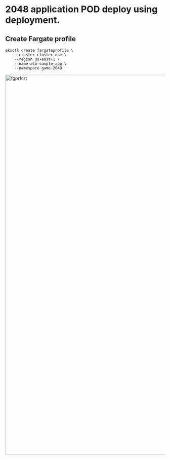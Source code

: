 # 2048 application POD deploy using deployment.

## Create Fargate profile

```
eksctl create fargateprofile \
    --cluster cluster-one \
    --region us-east-1 \
    --name alb-sample-app \
    --namespace game-2048
```
<img width="1200" alt="fgprfcrt" src="https://github.com/Muhammad-HAMMAD-KHAN-0096/DEVOPS-PROJECTS/assets/141496839/0dfbe322-4f3d-4c90-b79b-690e3cc973c9">
